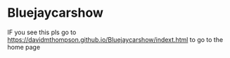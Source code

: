 # Bluejaycarshow
IF you see this pls go to https://davidmthompson.github.io/Bluejaycarshow/indext.html to go to the home page
